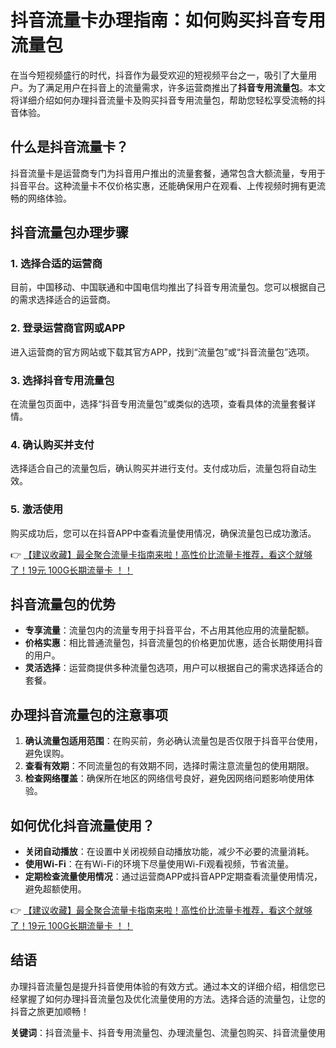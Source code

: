 # 抖音流量卡办理指南：如何购买抖音专用流量包

在当今短视频盛行的时代，抖音作为最受欢迎的短视频平台之一，吸引了大量用户。为了满足用户在抖音上的流量需求，许多运营商推出了**抖音专用流量包**。本文将详细介绍如何办理抖音流量卡及购买抖音专用流量包，帮助您轻松享受流畅的抖音体验。

## 什么是抖音流量卡？

抖音流量卡是运营商专门为抖音用户推出的流量套餐，通常包含大额流量，专用于抖音平台。这种流量卡不仅价格实惠，还能确保用户在观看、上传视频时拥有更流畅的网络体验。

## 抖音流量包办理步骤

### 1. 选择合适的运营商
目前，中国移动、中国联通和中国电信均推出了抖音专用流量包。您可以根据自己的需求选择适合的运营商。

### 2. 登录运营商官网或APP
进入运营商的官方网站或下载其官方APP，找到“流量包”或“抖音流量包”选项。

### 3. 选择抖音专用流量包
在流量包页面中，选择“抖音专用流量包”或类似的选项，查看具体的流量套餐详情。

### 4. 确认购买并支付
选择适合自己的流量包后，确认购买并进行支付。支付成功后，流量包将自动生效。

### 5. 激活使用
购买成功后，您可以在抖音APP中查看流量使用情况，确保流量包已成功激活。

👉 [【建议收藏】最全聚合流量卡指南来啦！高性价比流量卡推荐，看这个就够了！19元 100G长期流量卡 ！！](https://bit.ly/Liuliangka)

## 抖音流量包的优势

- **专享流量**：流量包内的流量专用于抖音平台，不占用其他应用的流量配额。
- **价格实惠**：相比普通流量包，抖音流量包的价格更加优惠，适合长期使用抖音的用户。
- **灵活选择**：运营商提供多种流量包选项，用户可以根据自己的需求选择适合的套餐。

## 办理抖音流量包的注意事项

1. **确认流量包适用范围**：在购买前，务必确认流量包是否仅限于抖音平台使用，避免误购。
2. **查看有效期**：不同流量包的有效期不同，选择时需注意流量包的使用期限。
3. **检查网络覆盖**：确保所在地区的网络信号良好，避免因网络问题影响使用体验。

## 如何优化抖音流量使用？

- **关闭自动播放**：在设置中关闭视频自动播放功能，减少不必要的流量消耗。
- **使用Wi-Fi**：在有Wi-Fi的环境下尽量使用Wi-Fi观看视频，节省流量。
- **定期检查流量使用情况**：通过运营商APP或抖音APP定期查看流量使用情况，避免超额使用。

👉 [【建议收藏】最全聚合流量卡指南来啦！高性价比流量卡推荐，看这个就够了！19元 100G长期流量卡 ！！](https://bit.ly/Liuliangka)

## 结语

办理抖音流量包是提升抖音使用体验的有效方式。通过本文的详细介绍，相信您已经掌握了如何办理抖音流量包及优化流量使用的方法。选择合适的流量包，让您的抖音之旅更加顺畅！

**关键词**：抖音流量卡、抖音专用流量包、办理流量包、流量包购买、抖音流量使用